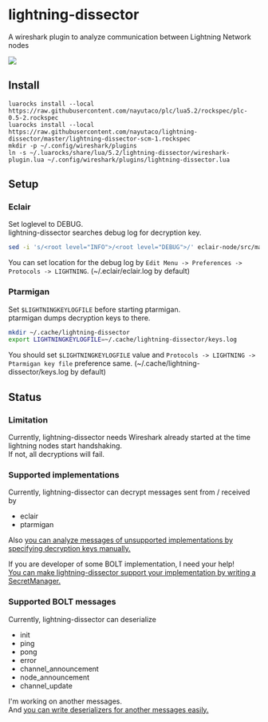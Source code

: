 # lightning-dissector
A wireshark plugin to analyze communication between Lightning Network nodes

![](https://user-images.githubusercontent.com/12756700/45472759-1b79fe00-b770-11e8-812b-f73e8cd18ab6.png)

## Install
```
luarocks install --local https://raw.githubusercontent.com/nayutaco/plc/lua5.2/rockspec/plc-0.5-2.rockspec
luarocks install --local https://raw.githubusercontent.com/nayutaco/lightning-dissector/master/lightning-dissector-scm-1.rockspec
mkdir -p ~/.config/wireshark/plugins
ln -s ~/.luarocks/share/lua/5.2/lightning-dissector/wireshark-plugin.lua ~/.config/wireshark/plugins/lightning-dissector.lua
```

## Setup
### Eclair
Set loglevel to DEBUG.  
lightning-dissector searches debug log for decryption key.

```bash
sed -i 's/<root level="INFO">/<root level="DEBUG">/' eclair-node/src/main/resources/logback.xml
```

You can set location for the debug log by `Edit Menu -> Preferences -> Protocols -> LIGHTNING`. (~/.eclair/eclair.log by default)

### Ptarmigan
Set `$LIGHTNINGKEYLOGFILE` before starting ptarmigan.  
ptarmigan dumps decryption keys to there.

```bash
mkdir ~/.cache/lightning-dissector
export LIGHTNINGKEYLOGFILE=~/.cache/lightning-dissector/keys.log 
```

You should set `$LIGHTNINGKEYLOGFILE` value and `Protocols -> LIGHTNING -> Ptarmigan key file` preference same. (~/.cache/lightning-dissector/keys.log by default)

## Status
### Limitation
Currently, lightning-dissector needs Wireshark already started at the time lightning nodes start handshaking.    
If not, all decryptions will fail.

### Supported implementations
Currently, lightning-dissector can decrypt messages sent from / received by
- eclair
- ptarmigan

Also [you can analyze messages of unsupported implementations by specifying decryption keys manually.](https://github.com/nayutaco/lightning-dissector/blob/master/CONTRIBUTING.md#by-using-key-dump-file)

If you are developer of some BOLT implementation, I need your help!  
[You can make lightning-dissector support your implementation by writing a SecretManager.](https://github.com/nayutaco/lightning-dissector/blob/master/CONTRIBUTING.md#by-writing-a-new-secretmanager)

### Supported BOLT messages
Currently, lightning-dissector can deserialize
- init
- ping
- pong
- error
- channel_announcement
- node_announcement
- channel_update

I'm working on another messages.  
And [you can write deserializers for another messages easily.](https://github.com/nayutaco/lightning-dissector/blob/master/CONTRIBUTING.md)
